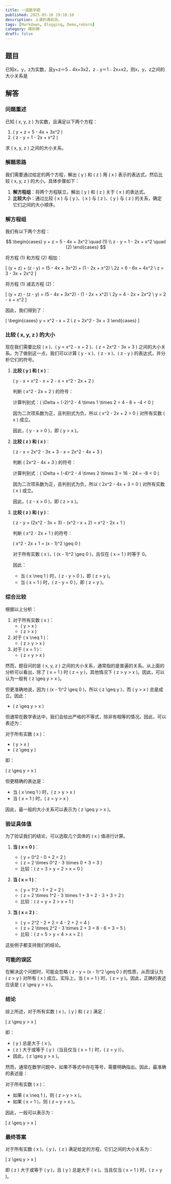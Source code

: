 ```yaml
---
title: 一道数学题
published: 2025-05-16 19:10:10
description: 上课的课前测。
tags: [Markdown, Blogging, Demo,reborn]
category: 瞎折腾
draft: false
---
```


## 题目

已知x，y，z为实数，且y+z＝5﹣4x+3x2，z﹣y＝1﹣2x+x2，则x，y，z之间的大小关系是

## 解答

### 问题重述

已知 \( x, y, z \) 为实数，且满足以下两个方程：

1. \( y + z = 5 - 4x + 3x^2 \)
2. \( z - y = 1 - 2x + x^2 \)

求 \( x, y, z \) 之间的大小关系。

### 解题思路

我们需要通过给定的两个方程，解出 \( y \) 和 \( z \) 用 \( x \) 表示的表达式，然后比较 \( x, y, z \) 的大小。具体步骤如下：

1. **解方程组**：将两个方程联立，解出 \( y \) 和 \( z \) 关于 \( x \) 的表达式。
2. **比较大小**：通过比较 \( x \) 与 \( y \)、\( x \) 与 \( z \)、\( y \) 与 \( z \) 的关系，确定它们之间的大小顺序。

### 解方程组

我们有以下两个方程：

$$
\begin{cases}
y + z = 5 - 4x + 3x^2 \quad (1) \\
z - y = 1 - 2x + x^2 \quad (2)
\end{cases}
$$

将方程 (1) 和方程 (2) 相加：

\[
(y + z) + (z - y) = (5 - 4x + 3x^2) + (1 - 2x + x^2) \\
2z = 6 - 6x + 4x^2 \\
z = 3 - 3x + 2x^2
\]

将方程 (1) 减去方程 (2)：

\[
(y + z) - (z - y) = (5 - 4x + 3x^2) - (1 - 2x + x^2) \\
2y = 4 - 2x + 2x^2 \\
y = 2 - x + x^2
\]

因此，我们得到了：

\[
\begin{cases}
y = x^2 - x + 2 \\
z = 2x^2 - 3x + 3
\end{cases}
\]

### 比较 \( x, y, z \) 的大小

现在我们需要比较 \( x \)、\( y = x^2 - x + 2 \)、\( z = 2x^2 - 3x + 3 \) 之间的大小关系。为了做到这一点，我们可以计算 \( y - x \)、\( z - x \)、\( z - y \) 的表达式，并分析它们的符号。

1. **比较 \( y \) 和 \( x \)**：

   \( y - x = x^2 - x + 2 - x = x^2 - 2x + 2 \)

   判断 \( x^2 - 2x + 2 \) 的符号：

   计算判别式：\( \Delta = (-2)^2 - 4 \times 1 \times 2 = 4 - 8 = -4 < 0 \)

   因为二次项系数为正，且判别式为负，所以 \( x^2 - 2x + 2 > 0 \) 对所有实数 \( x \) 成立。

   因此，\( y - x > 0 \)，即 \( y > x \)。

2. **比较 \( z \) 和 \( x \)**：

   \( z - x = 2x^2 - 3x + 3 - x = 2x^2 - 4x + 3 \)

   判断 \( 2x^2 - 4x + 3 \) 的符号：

   计算判别式：\( \Delta = (-4)^2 - 4 \times 2 \times 3 = 16 - 24 = -8 < 0 \)

   因为二次项系数为正，且判别式为负，所以 \( 2x^2 - 4x + 3 > 0 \) 对所有实数 \( x \) 成立。

   因此，\( z - x > 0 \)，即 \( z > x \)。

3. **比较 \( z \) 和 \( y \)**：

   \( z - y = (2x^2 - 3x + 3) - (x^2 - x + 2) = x^2 - 2x + 1 \)

   判断 \( x^2 - 2x + 1 \) 的符号：

   \( x^2 - 2x + 1 = (x - 1)^2 \geq 0 \)

   对于所有实数 \( x \)，\( (x - 1)^2 \geq 0 \)，且仅在 \( x = 1 \) 时等于 0。

   因此：

   - 当 \( x \neq 1 \) 时，\( z - y > 0 \)，即 \( z > y \)。
   - 当 \( x = 1 \) 时，\( z - y = 0 \)，即 \( z = y \)。

### 综合比较

根据以上分析：

1. 对于所有实数 \( x \)：
   - \( y > x \)
   - \( z > x \)
2. 对于 \( x \neq 1 \)：
   - \( z > y > x \)
3. 对于 \( x = 1 \)：
   - \( z = y > x \)

然而，题目问的是 \( x, y, z \) 之间的大小关系，通常指的是普遍的关系。从上面的分析可以看出，除了 \( x = 1 \) 时 \( z = y \)，其他情况下 \( z > y > x \)。因此，可以认为一般有 \( z \geq y > x \)。

但更准确地说，因为 \( (x - 1)^2 \geq 0 \)，所以 \( z \geq y \)，而 \( y > x \) 总是成立。因此：

- \( z \geq y > x \)

但通常在数学表达中，我们会给出严格的不等式，除非有相等的情况。因此，可以表述为：

对于所有实数 \( x \)：

- \( y > x \)
- \( z \geq y \)

即：

\( z \geq y > x \)

但更精确的表达是：

- 当 \( x \neq 1 \) 时，\( z > y > x \)
- 当 \( x = 1 \) 时，\( z = y > x \)

因此，最一般的大小关系可以表示为 \( z \geq y > x \)。

### 验证具体值

为了验证我们的结论，可以选取几个具体的 \( x \) 值进行计算。

1. **当 \( x = 0 \)**：
   - \( y = 0^2 - 0 + 2 = 2 \)
   - \( z = 2 \times 0^2 - 3 \times 0 + 3 = 3 \)
   - 比较：\( z = 3 > y = 2 > x = 0 \)

2. **当 \( x = 1 \)**：
   - \( y = 1^2 - 1 + 2 = 2 \)
   - \( z = 2 \times 1^2 - 3 \times 1 + 3 = 2 - 3 + 3 = 2 \)
   - 比较：\( z = y = 2 > x = 1 \)

3. **当 \( x = 2 \)**：
   - \( y = 2^2 - 2 + 2 = 4 - 2 + 2 = 4 \)
   - \( z = 2 \times 2^2 - 3 \times 2 + 3 = 8 - 6 + 3 = 5 \)
   - 比较：\( z = 5 > y = 4 > x = 2 \)

这些例子都支持我们的结论。

### 可能的误区

在解决这个问题时，可能会忽略 \( z - y = (x - 1)^2 \geq 0 \) 的性质，从而误认为 \( z > y \) 对所有 \( x \) 成立。实际上，当 \( x = 1 \) 时，\( z = y \)。因此，正确的表述应该是 \( z \geq y > x \)。

### 结论

综上所述，对于所有实数 \( x \)，\( y \) 和 \( z \) 满足：

\[
z \geq y > x
\]

即：

- \( y \) 总是大于 \( x \)。
- \( z \) 大于或等于 \( y \)（当且仅当 \( x = 1 \) 时，\( z = y \)）。
- 因此，\( z \geq y > x \)。

然而，通常在数学问题中，如果不等式中存在等号，需要明确指出。因此，最准确的表述是：

对于所有实数 \( x \)：

- 如果 \( x \neq 1 \)，则 \( z > y > x \)。
- 如果 \( x = 1 \)，则 \( z = y > x \)。

因此，一般可以表示为：

\[
z \geq y > x
\]

### 最终答案

对于所有实数 \( x \)，\( y \)，\( z \) 满足给定的方程，它们之间的大小关系为：

\[
z \geq y > x
\]

即 \( z \) 大于或等于 \( y \)，且 \( y \) 总是大于 \( x \)。当且仅当 \( x = 1 \) 时，\( z = y \)。
